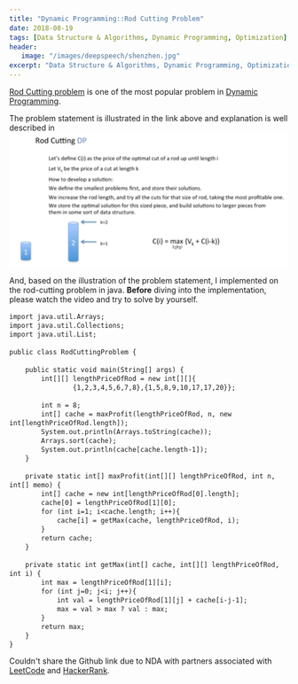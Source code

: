 ```yaml
---
title: "Dynamic Programming::Rod Cutting Problem"
date: 2018-08-19
tags: [Data Structure & Algorithms, Dynamic Programming, Optimization]
header:
   image: "/images/deepspeech/shenzhen.jpg"
excerpt: "Data Structure & Algorithms, Dynamic Programming, Optimization"
---
```


[Rod Cutting problem](http://users.csc.calpoly.edu/~dekhtyar/349-Spring2010/lectures/lec09.349.pdf) is one of the most 
popular problem in [Dynamic Programming](https://en.wikipedia.org/wiki/Dynamic_programming). 

The problem statement is illustrated in the link above and explanation is well described in [![YouTube Video](/images/rodcutting/RodCutting.png)](https://www.youtube.com/watch?v=ElFrskby_7M&t)

And, based on the illustration of the problem statement, I implemented on the rod-cutting problem in java.
**Before** diving into the implementation, please watch the video and try to solve by yourself.


```
import java.util.Arrays;
import java.util.Collections;
import java.util.List;

public class RodCuttingProblem {

    public static void main(String[] args) {
        int[][] lengthPriceOfRod = new int[][]{
                {1,2,3,4,5,6,7,8},{1,5,8,9,10,17,17,20}};

        int n = 8;
        int[] cache = maxProfit(lengthPriceOfRod, n, new int[lengthPriceOfRod.length]);
        System.out.println(Arrays.toString(cache));
        Arrays.sort(cache);
        System.out.println(cache[cache.length-1]);
    }

    private static int[] maxProfit(int[][] lengthPriceOfRod, int n, int[] memo) {
        int[] cache = new int[lengthPriceOfRod[0].length];
        cache[0] = lengthPriceOfRod[1][0];
        for (int i=1; i<cache.length; i++){
            cache[i] = getMax(cache, lengthPriceOfRod, i);
        }
        return cache;
    }

    private static int getMax(int[] cache, int[][] lengthPriceOfRod, int i) {
        int max = lengthPriceOfRod[1][i];
        for (int j=0; j<i; j++){
            int val = lengthPriceOfRod[1][j] + cache[i-j-1];
            max = val > max ? val : max;
        }
        return max;
    }
}
```

Couldn't share the Github link due to NDA with partners associated with [LeetCode](https://leetcode.com/) 
and [HackerRank](https://www.hackerrank.com/).
